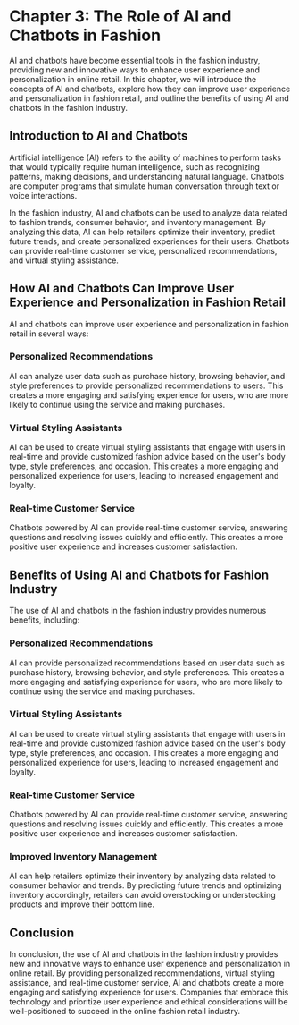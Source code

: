 Chapter 3: The Role of AI and Chatbots in Fashion
=================================================

AI and chatbots have become essential tools in the fashion industry, providing new and innovative ways to enhance user experience and personalization in online retail. In this chapter, we will introduce the concepts of AI and chatbots, explore how they can improve user experience and personalization in fashion retail, and outline the benefits of using AI and chatbots in the fashion industry.

Introduction to AI and Chatbots
-------------------------------

Artificial intelligence (AI) refers to the ability of machines to perform tasks that would typically require human intelligence, such as recognizing patterns, making decisions, and understanding natural language. Chatbots are computer programs that simulate human conversation through text or voice interactions.

In the fashion industry, AI and chatbots can be used to analyze data related to fashion trends, consumer behavior, and inventory management. By analyzing this data, AI can help retailers optimize their inventory, predict future trends, and create personalized experiences for their users. Chatbots can provide real-time customer service, personalized recommendations, and virtual styling assistance.

How AI and Chatbots Can Improve User Experience and Personalization in Fashion Retail
-------------------------------------------------------------------------------------

AI and chatbots can improve user experience and personalization in fashion retail in several ways:

### Personalized Recommendations

AI can analyze user data such as purchase history, browsing behavior, and style preferences to provide personalized recommendations to users. This creates a more engaging and satisfying experience for users, who are more likely to continue using the service and making purchases.

### Virtual Styling Assistants

AI can be used to create virtual styling assistants that engage with users in real-time and provide customized fashion advice based on the user's body type, style preferences, and occasion. This creates a more engaging and personalized experience for users, leading to increased engagement and loyalty.

### Real-time Customer Service

Chatbots powered by AI can provide real-time customer service, answering questions and resolving issues quickly and efficiently. This creates a more positive user experience and increases customer satisfaction.

Benefits of Using AI and Chatbots for Fashion Industry
------------------------------------------------------

The use of AI and chatbots in the fashion industry provides numerous benefits, including:

### Personalized Recommendations

AI can provide personalized recommendations based on user data such as purchase history, browsing behavior, and style preferences. This creates a more engaging and satisfying experience for users, who are more likely to continue using the service and making purchases.

### Virtual Styling Assistants

AI can be used to create virtual styling assistants that engage with users in real-time and provide customized fashion advice based on the user's body type, style preferences, and occasion. This creates a more engaging and personalized experience for users, leading to increased engagement and loyalty.

### Real-time Customer Service

Chatbots powered by AI can provide real-time customer service, answering questions and resolving issues quickly and efficiently. This creates a more positive user experience and increases customer satisfaction.

### Improved Inventory Management

AI can help retailers optimize their inventory by analyzing data related to consumer behavior and trends. By predicting future trends and optimizing inventory accordingly, retailers can avoid overstocking or understocking products and improve their bottom line.

Conclusion
----------

In conclusion, the use of AI and chatbots in the fashion industry provides new and innovative ways to enhance user experience and personalization in online retail. By providing personalized recommendations, virtual styling assistance, and real-time customer service, AI and chatbots create a more engaging and satisfying experience for users. Companies that embrace this technology and prioritize user experience and ethical considerations will be well-positioned to succeed in the online fashion retail industry.
